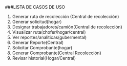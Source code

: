 ###LISTA DE CASOS DE USO
1. Generar ruta de recolección (Central de recolección)
2. Generar solicitud(hogar)
4. Designar trabajadores/camión(Central de recolección)
5. Visualizar ruta(chofer/hogar/central)
7. Ver reportes/analiticas(gubermental)
8. Generar Reporte(Central)
9. Solicitar Comprobante(hogar)
10. Generar Comprobante(Central Recolección)
11. Revisar historial(Hogar/Central)
